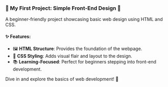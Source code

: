 ### 🌟 My First Project: Simple Front-End Design 🎨  
A beginner-friendly project showcasing basic web design using HTML and CSS.  

#### ✨ Features:  
- 🖼️ **HTML Structure**: Provides the foundation of the webpage.  
- 🎨 **CSS Styling**: Adds visual flair and layout to the design.  
- 📚 **Learning-Focused**: Perfect for beginners stepping into front-end development.  

Dive in and explore the basics of web development! 🚀 
